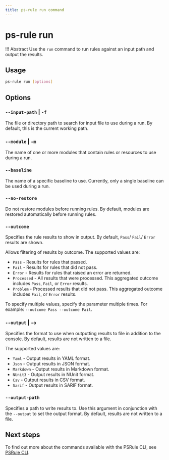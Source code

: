 ```yaml
---
title: ps-rule run command
---
```


# ps-rule run

!!! Abstract
    Use the `run` command to run rules against an input path and output the results.

## Usage

```bash title="PSRule CLI command-line"
ps-rule run [options]
```

## Options

### `--input-path` | `-f`

The file or directory path to search for input file to use during a run.
By default, this is the current working path.

### `--module` | `-m`

The name of one or more modules that contain rules or resources to use during a run.

### `--baseline`

The name of a specific baseline to use.
Currently, only a single baseline can be used during a run.

### `--no-restore`

Do not restore modules before running rules.
By default, modules are restored automatically before running rules.

### `--outcome`

Specifies the rule results to show in output.
By default, `Pass`/ `Fail`/ `Error` results are shown.

Allows filtering of results by outcome.
The supported values are:

- `Pass` - Results for rules that passed.
- `Fail` - Results for rules that did not pass.
- `Error` - Results for rules that raised an error are returned.
- `Processed` - All results that were processed.
  This aggregated outcome includes `Pass`, `Fail`, or `Error` results.
- `Problem` - Processed results that did not pass.
  This aggregated outcome includes `Fail`, or `Error` results.

To specify multiple values, specify the parameter multiple times.
For example: `--outcome Pass --outcome Fail`.

### `--output` | `-o`

Specifies the format to use when outputting results to file in addition to the console.
By default, results are not written to a file.

The supported values are:

- `Yaml` - Output results in YAML format.
- `Json` - Output results in JSON format.
- `Markdown` - Output results in Markdown format.
- `NUnit3` - Output results in NUnit format.
- `Csv` - Output results in CSV format.
- `Sarif` - Output results in SARIF format.

### `--output-path`

Specifies a path to write results to.
Use this argument in conjunction with the `--output` to set the output format.
By default, results are not written to a file.

## Next steps

To find out more about the commands available with the PSRule CLI, see [PSRule CLI](./index.md).
